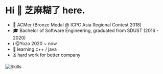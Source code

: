 # Hi 👋 芝麻糊了 here.

* 🎈 ACMer (Bronze Medal @ ICPC Asia Regional Contest 2018)
* 🎓 Bachelor of Software Engineering, graduated from SDUST (2016 - 2020)
* ℹ️ @Yozo 2020 ~ now
* 🧐 learning c++ / java
* ⏳ hard work for better company

![Skills](https://skillicons.dev/icons?i=java,js,html,vue,webstorm,docker,git,bitbucket,mysql,redis,linux,vscode,idea)
